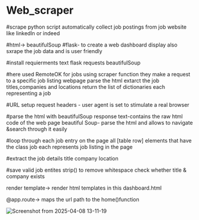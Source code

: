 # Web_scraper

#scrape 
python script automatically collect job postings from job website like linkedln or indeed

#html-> beautifulSoup
#flask-
to create a web dashboard display also sxrape the job data and is user friendly

#install requierments text
flask
requests
beautifulSoup

#here used RemoteOK for jobs
 using scraper function they make a request to a specific job listing webpage
 parse the html
 extarct the job titles,companies and locations
 return the list of dictionaries each representing a job

 #URL setup
 request headers - user agent is set to stimulate a real browser
 
#parse the html with beautifulSoup
response text-contains the raw html code of the web page
beautiful Soup- parse the html and allows to navigate &search through it easily

#loop through each job entry on the page
all <tr> [table row] elements that have the class job
each <tr> represents job listing in the page 

#extract the job details
title 
company
location 

#save valid job entites 
strip() to remove whitespace 
check whether title & company exists

render template-> render html templates in this dashboard.html

@app.route-> maps the url path to the home()function


![Screenshot from 2025-04-08 13-11-19](https://github.com/user-attachments/assets/140616b8-4551-4d10-ac5a-f4d6e829d028)





